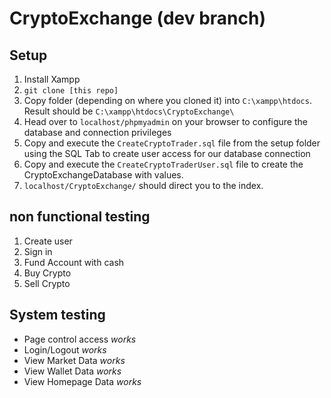 # CryptoExchange (dev branch)

## Setup 

1. Install Xampp 
2. `git clone [this repo]` 
3. Copy folder (depending on where you cloned it) into `C:\xampp\htdocs`. Result should be `C:\xampp\htdocs\CryptoExchange\` 
4. Head over to `localhost/phpmyadmin` on your browser to configure the database and connection privileges 
5. Copy and execute the `CreateCryptoTrader.sql` file from the setup folder using the SQL Tab to create user access for our database connection
6. Copy and execute the `CreateCryptoTraderUser.sql` file to create the CryptoExchangeDatabase with values. 
7. `localhost/CryptoExchange/` should direct you to the index. 


## non functional testing

1. Create user
2. Sign in 
3. Fund Account with cash
4. Buy Crypto 
5. Sell Crypto 


## System testing

- Page control access *works*
- Login/Logout *works*
- View Market Data *works*
- View Wallet Data *works*
- View Homepage Data *works*
